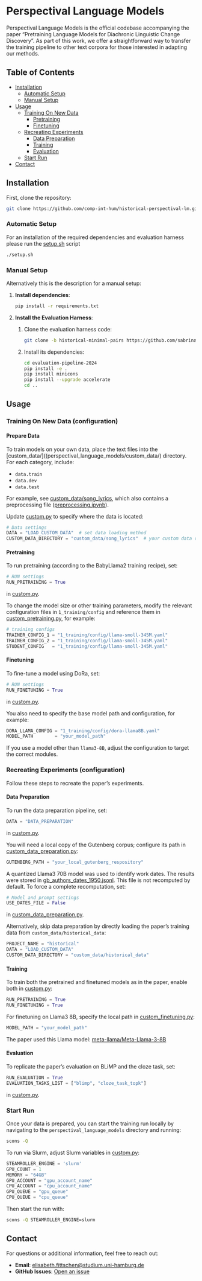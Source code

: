 # Perspectival Language Models

Perspectival Language Models is the official codebase accompanying the paper “Pretraining Language Models for Diachronic Linguistic Change Discovery”. As part of this work, we offer a straightforward way to transfer the training pipeline to other text corpora for those interested in adapting our methods.

## Table of Contents

- [Installation](#installation)
  - [Automatic Setup](#automatic-setup)
  - [Manual Setup](#manual-setup)
- [Usage](#usage)
  - [Training On New Data](#training-on-new-data-configuration)
    - [Pretraining](#pretraining)
    - [Finetuning](#finetuning)
  - [Recreating Experiments](#recreating-experiments-configuration)
    - [Data Preparation](#data-preparation)
    - [Training](#training)
    - [Evaluation](#evaluation)
  - [Start Run](#start-run)
- [Contact](#contact)


## Installation

First, clone the repository:

```bash
git clone https://github.com/comp-int-hum/historical-perspectival-lm.git
```

### Automatic Setup
For an installation of the required dependencies and evaluation harness please run the [setup.sh](setup.sh) script
```bash
./setup.sh
```

### Manual Setup
Alternatively this is the description for a manual setup:
1. **Install dependencies**:

   ```bash
   pip install -r requirements.txt
   ```

2. **Install the Evaluation Harness**:

   1. Clone the evaluation harness code:

      ```bash
      git clone -b historical-minimal-pairs https://github.com/sabrinaxinli/evaluation-pipeline-2024.git
      ```

   2. Install its dependencies:

      ```bash
      cd evaluation-pipeline-2024
      pip install -e .
      pip install minicons
      pip install --upgrade accelerate
      cd ..
      ```


## Usage

### Training On New Data (configuration)

#### Prepare Data
   To train models on your own data, place the text files into the [custom_data/]((perspectival_language_models/custom_data/) directory. For each category, include:
   
   - `data.train`
   - `data.dev`
   - `data.test`

   For example, see [custom_data/song_lyrics](perspectival_language_models/custom_data/song_lyrics), which also contains a preprocessing file ([preprocessing.ipynb](perspectival_language_models/custom_data/song_lyrics/preprocessing.ipynb)).

   Update 
   [custom.py](perspectival_language_models/custom.py) 
   to specify where the data is located:
   ```python
   # Data settings
   DATA = "LOAD_CUSTOM_DATA"  # set data loading method
   CUSTOM_DATA_DIRECTORY = "custom_data/song_lyrics"  # your custom data directory
   ```

#### Pretraining

To run pretraining (according to the BabyLlama2 training recipe), set:

```python
# RUN settings
RUN_PRETRAINING = True
```

in 
[custom.py](perspectival_language_models/custom.py).

To change the model size or other training parameters, modify the relevant configuration files in `1_training/config` and reference them in 
[custom_pretraining.py](perspectival_language_models/1_training/custom_pretraining.py), for example:

```python
# training configs
TRAINER_CONFIG_1 = "1_training/config/llama-smoll-345M.yaml"
TRAINER_CONFIG_2 = "1_training/config/llama-smoll-345M.yaml"
STUDENT_CONFIG   = "1_training/config/llama-smoll-345M.yaml"
```

#### Finetuning

To fine-tune a model using DoRa, set:

```python
# RUN settings
RUN_FINETUNING = True
```

in 
[custom.py](perspectival_language_models/custom.py).

You also need to specify the base model path and configuration, for example:

```python
DORA_LLAMA_CONFIG = "1_training/config/dora-llama8B.yaml"
MODEL_PATH        = "your_model_path"
```

If you use a model other than `llama3-8B`, adjust the configuration to target the correct modules.

### Recreating Experiments (configuration)

Follow these steps to recreate the paper’s experiments.

#### Data Preparation

To run the data preparation pipeline, set:

```python
DATA = "DATA_PREPARATION"
```

in 
[custom.py](perspectival_language_models/custom.py).

You will need a local copy of the Gutenberg corpus; configure its path in 
[custom_data_preparation.py](perspectival_language_models/0_data_preparation/custom_data_preparation.py):

```python
GUTENBERG_PATH = "your_local_gutenberg_respository"
```

A quantized Llama3 70B model was used to identify work dates. The results were stored in [gb_authors_dates_1950.jsonl](perspectival_language_models/0_data_preparation/data/gb_authors_dates_1950.jsonl). This file is not recomputed by default. To force a complete recomputation, set:

```python
# Model and prompt settings
USE_DATES_FILE = False
```

in 
[custom_data_preparation.py](perspectival_language_models/0_data_preparation/custom_data_preparation.py).

Alternatively, skip data preparation by directly loading the paper’s training data from `custom_data/historical_data`:

```python
PROJECT_NAME = "historical"
DATA = "LOAD_CUSTOM_DATA"
CUSTOM_DATA_DIRECTORY = "custom_data/historical_data"
```

#### Training

To train both the pretrained and finetuned models as in the paper, enable both in 
[custom.py](perspectival_language_models/custom.py):

```python
RUN_PRETRAINING = True
RUN_FINETUNING = True
```

For finetuning on Llama3 8B, specify the local path in 
[custom_finetuning.py](perspectival_language_models/1_training/custom_finetuning.py):

```python
MODEL_PATH = "your_model_path"
```

The paper used this Llama model: [meta-llama/Meta-Llama-3-8B](https://huggingface.co/meta-llama/Meta-Llama-3-8B)

#### Evaluation

To replicate the paper’s evaluation on BLiMP and the cloze task, set:

```python
RUN_EVALUATION = True
EVALUATION_TASKS_LIST = ["blimp", "cloze_task_topk"]
```

in 
[custom.py](perspectival_language_models/custom.py).

### Start Run

Once your data is prepared, you can start the training run locally by navigating to the `perspectival_language_models` directory and running:

```bash
scons -Q
```

To run via Slurm, adjust Slurm variables in 
[custom.py](perspectival_language_models/custom.py):

```python
STEAMROLLER_ENGINE = 'slurm'
GPU_COUNT = 1
MEMORY = "64GB"
GPU_ACCOUNT = "gpu_account_name"
CPU_ACCOUNT = "cpu_account_name"
GPU_QUEUE = "gpu_queue"
CPU_QUEUE = "cpu_queue"
```

Then start the run with:

```bash
scons -Q STEAMROLLER_ENGINE=slurm
```

## Contact

For questions or additional information, feel free to reach out:

- **Email**: elisabeth.fittschen@studium.uni-hamburg.de  
- **GitHub Issues**: [Open an issue](https://github.com/comp-int-hum/historical-perspectival-lm/issues)

